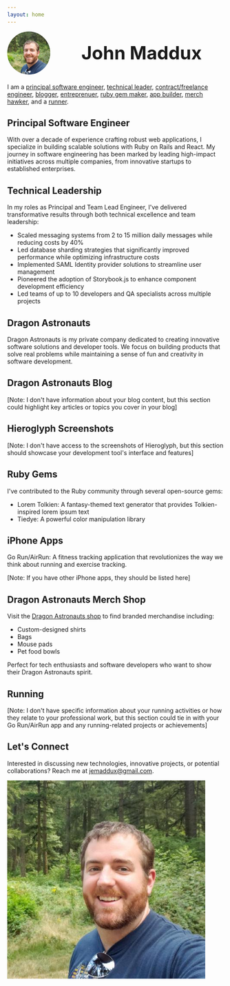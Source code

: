 ```yaml
---
layout: home
---
```


<div style="display: flex; align-items: center; margin-bottom: 20px;">
    <img src="/img/john.jpg" alt="John Maddux" width="100" height="100" style="margin-right: 20px; border-radius: 50%; object-fit: cover;">
    <div style="flex-grow: 1; text-align: center;">
      <h1 style="margin: 0; font-size: 3em;">John Maddux</h1>
    </div>
</div>

I am a [principal software engineer](#principal-software-engineer), [technical leader](#technical-leadership), [contract/freelance engineer](#dragon-astronauts), [blogger](#dragon-astronauts-blog), [entreprenuer](#hieroglyph-screenshots), [ruby gem maker](#ruby-gems), [app builder](#iphone-apps), [merch hawker](#dragon-astronauts-merch-shop), and a [runner](#running).

## Principal Software Engineer

With over a decade of experience crafting robust web applications, I specialize in building scalable solutions with Ruby on Rails and React. My journey in software engineering has been marked by leading high-impact initiatives across multiple companies, from innovative startups to established enterprises.

## Technical Leadership

In my roles as Principal and Team Lead Engineer, I've delivered transformative results through both technical excellence and team leadership:
- Scaled messaging systems from 2 to 15 million daily messages while reducing costs by 40%
- Led database sharding strategies that significantly improved performance while optimizing infrastructure costs
- Implemented SAML Identity provider solutions to streamline user management
- Pioneered the adoption of Storybook.js to enhance component development efficiency
- Led teams of up to 10 developers and QA specialists across multiple projects

## Dragon Astronauts

Dragon Astronauts is my private company dedicated to creating innovative software solutions and developer tools. We focus on building products that solve real problems while maintaining a sense of fun and creativity in software development.

## Dragon Astronauts Blog

[Note: I don't have information about your blog content, but this section could highlight key articles or topics you cover in your blog]

## Hieroglyph Screenshots

[Note: I don't have access to the screenshots of Hieroglyph, but this section should showcase your development tool's interface and features]

## Ruby Gems

I've contributed to the Ruby community through several open-source gems:
- Lorem Tolkien: A fantasy-themed text generator that provides Tolkien-inspired lorem ipsum text
- Tiedye: A powerful color manipulation library

## iPhone Apps

Go Run/AirRun: A fitness tracking application that revolutionizes the way we think about running and exercise tracking.

[Note: If you have other iPhone apps, they should be listed here]

## Dragon Astronauts Merch Shop

Visit the [Dragon Astronauts shop](https://dragonastronauts.myshopify.com) to find branded merchandise including:
- Custom-designed shirts
- Bags
- Mouse pads
- Pet food bowls

Perfect for tech enthusiasts and software developers who want to show their Dragon Astronauts spirit.

## Running

[Note: I don't have specific information about your running activities or how they relate to your professional work, but this section could tie in with your Go Run/AirRun app and any running-related projects or achievements]


## Let's Connect

Interested in discussing new technologies, innovative projects, or potential collaborations? Reach me at jemaddux@gmail.com.

![John](/img/john.jpg)
